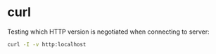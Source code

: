# curl
Testing which HTTP version is negotiated when connecting to server:
```bash
curl -I -v http:localhost
```
